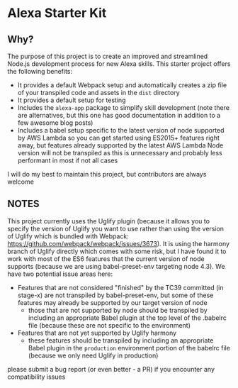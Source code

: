# Alexa Starter Kit

## Why?

The purpose of this project is to create an improved and streamlined Node.js development process for new Alexa skills. 
This starter project offers the following benefits:
- It provides a default Webpack setup and automatically creates a zip file of your transpiled code and assets in the `dist` directory
- It provides a default setup for testing
- Includes the `alexa-app` package to simplify skill development (note there are alternatives, but this one has good documentation in addition to a few awesome blog posts)
- Includes a babel setup specific to the latest version of node supported by AWS Lambda so you can get started using ES2015+ features right away, but features already supported by the latest AWS Lambda Node version will not be transpiled as this is unnecessary and probably less performant in most if not all cases


I will do my best to maintain this project, but contributors are always welcome

## NOTES

This project currently uses the Uglify plugin (because it allows you to specify the version of Uglify you want to use
rather than using the version of Uglify which is bundled with Webpack: https://github.com/webpack/webpack/issues/3673).
It is using the harmony branch of Uglify directly which comes with some risk, but I have found it to work with most of
the ES6 features that the current version of node supports (because we are using babel-preset-env targeting node 4.3).
We have two potential issue areas here:
- Features that are not considered "finished" by the TC39 committed (in stage-x) are not transpiled by babel-preset-env, but some of these features may already be supported by our target version of node
    - those that are not supported by node should be transpiled by including an appropriate Babel plugin at the top level of the .babelrc file (because these are not specific to the environment)
- Features that are not yet supported by Uglify harmony
    - these features should be transpiled by including an appropriate Babel plugin in the `production` environment portion of the babelrc file (because we only need Uglify in production)

please submit a bug report (or even better - a PR) if you encounter any compatibility issues
